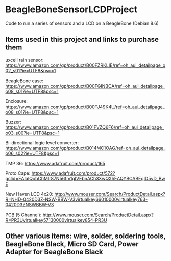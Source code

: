 # BeagleBoneSensorLCDProject
Code to run a series of sensors and a LCD on a BeagleBone (Debian 8.6)

Items used in this project and links to purchase them
--------------------------------------------------------------------------------------------
uxcell rain sensor:
https://www.amazon.com/gp/product/B00FZRKLIE/ref=oh_aui_detailpage_o02_s01?ie=UTF8&psc=1

BeagleBone case:
https://www.amazon.com/gp/product/B00FGINBCA/ref=oh_aui_detailpage_o08_s01?ie=UTF8&psc=1

Enclosure: 
https://www.amazon.com/gp/product/B00TJ49K4U/ref=oh_aui_detailpage_o08_s01?ie=UTF8&psc=1

Buzzer:
https://www.amazon.com/gp/product/B01FVZQ6F6/ref=oh_aui_detailpage_o03_s00?ie=UTF8&psc=1

Bi-directional logic level converter:
https://www.amazon.com/gp/product/B014MC1OAG/ref=oh_aui_detailpage_o06_s02?ie=UTF8&psc=1

TMP 36:
https://www.adafruit.com/product/165

Proto Cape:
https://www.adafruit.com/product/572?gclid=EAIaIQobChMIr87N56fm1gIVEbnACh3XwQXhEAQYBCABEgID5vD_BwE

New Haven LCD 4x20:
http://www.mouser.com/Search/ProductDetail.aspx?R=NHD-0420D3Z-NSW-BBW-V3virtualkey66010000virtualkey763-0420D3ZNSWBBW-V3

PCB (5 Channel):
http://www.mouser.com/Search/ProductDetail.aspx?R=PR3Uvirtualkey57130000virtualkey854-PR3U

Other various items: wire, solder, soldering tools, BeagleBone Black, Micro SD Card, Power Adapter for BeagleBone Black
--------------------------------------------------------------------------------------------
